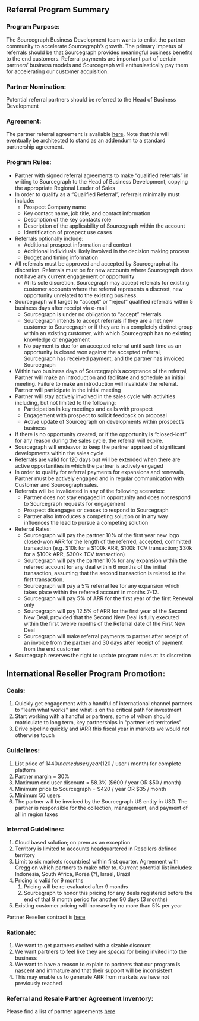 

## Referral Program Summary


### Program Purpose: 

The Sourcegraph Business Development team wants to enlist the partner community to accelerate Sourcegraph’s growth.  The primary impetus of referrals should be that Sourcegraph provides meaningful business benefits to the end customers.  Referral payments are important part of certain partners’ business models and Sourcegraph will enthusiastically pay them for accelerating our customer acquisition.  


### Partner Nomination: 

Potential referral partners should be referred to the Head of Business Development


### Agreement: 

The partner referral agreement is available [here](https://docs.google.com/document/d/1UnEJ2Lzw0slRkquHWjjpsO0KN7SVfZgy/edit).  Note that this will eventually be architected to stand as an addendum to a standard partnership agreement.  


### Program Rules:



* Partner with signed referral agreements to make “qualified referrals” in writing to Sourcegraph to the Head of Business Development, copying the appropriate Regional Leader of Sales
* In order to qualify as a “Qualified Referral”, referrals minimally must include:
    * Prospect Company name
    * Key contact name, job title, and contact information
    * Description of the key contacts role 
    * Description of the applicability of Sourcegraph within the account   
    * Identification of prospect use cases 
* Referrals optionally include:
    * Additional prospect information and context
    * Additional individuals likely involved in the decision making process
    * Budget and timing information 
* All referrals must be approved and accepted by Sourcegraph at its discretion.  Referrals must be for new accounts where Sourcegraph does not have any current engagement or opportunity 
    * At its sole discretion, Sourcegraph may accept referrals for existing customer accounts where the referral represents a discreet, new opportunity unrelated to the existing business.
* Sourcegraph will target to “accept” or “reject” qualified referrals within 5 business days after receipt via e-mail  
    * Sourcegraph is under no obligation to “accept” referrals
    * Sourcegraph intends to accept referrals if they are a net new customer to Sourcegraph or if they are in a completely distinct group within an existing customer, with which Sourcegraph has no existing knowledge or engagement
    * No payment is due for an accepted referral until such time as an opportunity is closed won against the accepted referral, Sourcegraph has received payment, and the partner has invoiced Sourcegraph  
* Within two business days of Sourcegraph’s acceptance of the referral, Partner will make an introduction and facilitate and schedule an initial meeting.  Failure to make an introduction will invalidate the referral.  Partner will participate in the initial meeting 
* Partner will stay actively involved in the sales cycle with activities including, but not limited to the following:
    * Participation in key meetings and calls with prospect 
    * Engagement with prospect to solicit feedback on proposal
    * Active update of Sourcegraph on developments within prospect’s business 
* If there is no opportunity created, or if the opportunity is “closed-lost” for any reason during the sales cycle, the referral will expire.  
* Sourcegraph will endeavor to keep the partner apprised of significant developments within the sales cycle 
* Referrals are valid for 120 days but will be extended when there are active opportunities in which the partner is actively engaged 
* In order to qualify for referral payments for expansions and renewals, Partner must be actively engaged and in regular communication with Customer and Sourcegraph sales.
* Referrals will be invalidated in any of the following scenarios:
    * Partner does not stay engaged in opportunity and does not respond to Sourcegraph requests for engagement  
    * Prospect disengages or ceases to respond to Sourcegraph 
    * Partner also introduces a competing solution or in any way influences the lead to pursue a competing solution
* Referral Rates:
    * Sourcegraph will pay the partner 10% of the first year new logo closed-won ARR for the length of the referred, accepted, committed transaction (e.g. $10k for a $100k ARR, $100k TCV transaction; $30k for a $100k ARR, $300k TCV transaction)
    * Sourcegraph will pay the partner 10% for any expansion within the referred account for any deal within 6 months of the initial transaction, assuming that the second transaction is related to the first transaction.  
    * Sourcegraph will pay a 5% referral fee for any expansion which takes place within the referred account in months 7-12.
    * Sourcegraph will pay 5% of ARR for the first year of the first Renewal only
    * Sourcegraph will pay 12.5% of ARR for the first year of the Second New Deal, provided that the Second New Deal is fully executed within the first twelve months of the Referral date of the First New Deal
    * Sourcegraph will make referral payments to partner after receipt of an invoice from the partner and 30 days after receipt of payment from the end customer
* Sourcegraph reserves the right to update program rules at its discretion


## International Reseller Program Promotion:


### Goals:



1. Quickly get engagement with a handful of international channel partners to “learn what works” and what is on the critical path for investment
2. Start working with a handful or partners, some of whom should matriculate to long term, key partnerships in “partner led territories”
3. Drive pipeline quickly and iARR this fiscal year in markets we would not otherwise touch


### Guidelines:



1. List price of $1440 / named user / year ($120 / user / month) for complete platform
2. Partner margin = 30%
3. Maximum end user discount = 58.3% ($600 / year OR $50 / month)
4. Minimum price to Sourcegraph = $420 / year OR $35 / month
5. Minimum 50 users 
6. The partner will be invoiced by the Sourcegraph US entity in USD. The partner is responsible for the collection, management, and payment of all in region taxes


### Internal Guidelines: 



1. Cloud based solution; on prem as an exception 
2. Territory is limited to accounts headquartered in Resellers defined territory 
3. Limit to six markets (countries) within first quarter.  Agreement with Gregg on which partners to make offer to.  Current potential list includes: Indonesia, South Africa, Korea (?), Israel, Brazil
4. Pricing is valid for 9 months
    1. Pricing will be re-evaluated after 9 months
    2. Sourcegraph to honor this pricing for any deals registered before the end of that 9 month period for another 90 days (3 months)
5. Existing customer pricing will increase by no more than 5% per year

Partner Reseller contract is [here](https://docs.google.com/document/d/1y8gF3ai8YdDH-iORi_vVeqET9-g11RZxaXurcNmb0-E/edit) 


### Rationale:



1. We want to get partners excited with a sizable discount
2. We want partners to feel like they are *special* for being invited into the business
3. We want to have a reason to explain to partners that our program is nascent and immature and that their support will be inconsistent
4. This may enable us to generate ARR from markets we have not previously reached


### Referral and Resale Partner Agreement Inventory: 

Please find a list of partner agreements [here](https://docs.google.com/spreadsheets/d/1ClTQfHnYuIGmeBPP0Y5j6PDmwNDQLnDo08RqlZxagWI/edit#gid=0)
